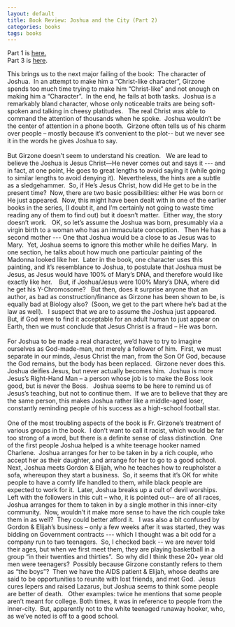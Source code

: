 ```yaml
---
layout: default
title: Book Review: Joshua and the City (Part 2)
categories: books
tags: books
---
```


  <p>Part 1 is <a href="http://honestillusion.com/blogs/blog_0/archive/2004/04/10/202.aspx">here.</a><br />Part 3 is <a href="http://honestillusion.com/blogs/blog_0/archive/2004/04/10/204.aspx">here</a>.</p>
  <p class="MsoNormal" style="margin:0in 0in 0pt;">This brings us to the next major failing of the book:<span>  </span>The character of Joshua.<span>  </span>In an attempt to make him a “Christ-like character”, Girzone spends too much time trying to make him “Christ-like” and not enough on making him a “Character”.<span>  </span>In the end, he fails at both tasks.<span>  </span>Joshua is a remarkably bland character, whose only noticeable traits are being soft-spoken and talking in cheesy platitudes.<span>   </span>The real Christ was able to command the attention of thousands when he spoke.<span>  </span>Joshua wouldn’t be the center of attention in a phone booth.<span>  </span>Girzone often tells us of his charm over people – mostly because it’s convenient to the plot-- but we never see it in the words he gives Joshua to say. </p>
  <p class="MsoNormal" style="margin:0in 0in 0pt;"> </p>
  <p class="MsoNormal" style="margin:0in 0in 0pt;">But Girzone doesn’t seem to understand his creation.<span>   </span>We are lead to believe the Joshua is Jesus Christ—He never comes out and says it --- and in fact, at one point, He goes to great lengths to avoid saying it (while going to similar lengths to avoid denying it).<span>  </span>Nevertheless, the hints are a subtle as a sledgehammer.<span>  </span>So, if He’s Jesus Christ, how did He get to be in the present time?<span>  </span>Now, there are two basic possibilities: either He was born or He just appeared.<span>  </span>Now, this might have been dealt with in one of the earlier books in the series, (I doubt it, and I’m certainly not going to waste time reading any of them to find out) but it doesn’t matter.<span>  </span>Either way, the story doesn’t work.<span>   </span>OK, so let’s assume the Joshua was born, presumably via a virgin birth to a woman who has an immaculate conception. <span>  </span>Then He has a second mother --- One that Joshua would be a close to as Jesus was to Mary.<span>  </span>Yet, Joshua seems to ignore this mother while he deifies Mary.<span>  </span>In one section, he talks about how much one particular painting of the Madonna looked like her.<span>  </span>Later in the book, one character uses this painting, and it’s resemblance to Joshua, to postulate that Joshua must be Jesus, as Jesus would have 100% of Mary’s DNA, and therefore would like exactly like her.<span>    </span>But, if Joshua/Jesus were 100% Mary’s DNA, where did he get his Y-Chromosome?<span>   </span>But then, does it surprise anyone that an author, as bad as construction/finance as Girzone has been shown to be, is equally bad at Biology also?<span>  </span>(Soon, we get to the part where he’s bad at the law as well).<span>   </span>I suspect that we are to assume the Joshua just appeared.<span>  </span>But, if God were to find it acceptable for an adult human to just appear on Earth, then we must conclude that Jesus Christ is a fraud – He was born.<span>  </span></p>
  <p class="MsoNormal" style="margin:0in 0in 0pt;"> </p>
  <p class="MsoNormal" style="margin:0in 0in 0pt;">For Joshua to be made a real character, we’d have to try to imagine ourselves as God-made-man, not merely a follower of him.<span>  </span>First, we must separate in our minds, Jesus Christ the man, from the Son Of God, because the God remains, but the body has been replaced.<span>  </span>Girzone never does this.<span>  </span>Joshua deifies Jesus, but never actually becomes him.<span>  </span>Joshua is more Jesus’s Right-Hand Man – a person whose job is to make the Boss look good, but is never the Boss.<span>   </span>Joshua seems to be here to remind us of Jesus’s teaching, but not to continue them.<span>  </span>If we are to believe that they are the same person, this makes Joshua rather like a middle-aged loser, constantly reminding people of his success as a high-school football star.</p>
  <p class="MsoNormal" style="margin:0in 0in 0pt;"> </p>
  <p class="MsoNormal" style="margin:0in 0in 0pt;">One of the most troubling aspects of the book is Fr. Girzone’s treatment of various groups in the book.<span>  </span>I don’t want to call it racist, which would be far too strong of a word, but there is a definite sense of class distinction.<span>  </span>One of the first people Joshua helped is a white teenage hooker named Charlene.<span>  </span>Joshua arranges for her to be taken in by a rich couple, who accept her as their daughter, and arrange for her to go to a good school.<span>  </span>Next, Joshua meets Gordon &amp; Elijah, who he teaches how to reupholster a sofa, whereupon they start a business.<span>  </span>So, it seems that it’s OK for white people to have a comfy life handled to them, while black people are expected to work for it.<span>  </span>Later, Joshua breaks up a cult of devil worships.<span>  </span>Left with the followers in this cult – who, it is pointed out-- are of all races, Joshua arranges for them to taken in by a single mother in this inner-city community.<span>  </span>Now, wouldn’t it make more sense to have the rich couple take them in as well?<span>  </span>They could better afford it.<span>  </span><span> </span>I was also a bit confused by Gordon &amp; Elijah’s business – only a few weeks after it was started, they was bidding on Government contracts --- which I thought was a bit odd for a company run to two teenagers.<span>  </span>So, I checked back -- we are never told their ages, but when we first meet them, they are playing basketball in a group “in their twenties and thirties”.<span>  </span>So why did I think these 20+ year old men were teenagers?<span>  </span>Possibly because Girzone constantly refers to them as “the boys”?<span>  </span>Then we have the AIDS patient &amp; Elijah, whose deaths are said to be opportunities to reunite with lost friends, and met God.<span>  </span>Jesus cures lepers and raised Lazarus, but Joshua seems to think some people are better of death.<span>  </span><span> </span>Other examples: twice he mentions that some people aren’t meant for college. Both times, it was in reference to people from the inner-city.<span>  </span>But, apparently not to the white teenaged runaway hooker, who, as we’ve noted is off to a good school.</p>
  <p class="MsoNormal" style="margin:0in 0in 0pt;"> </p>
  <p> </p>